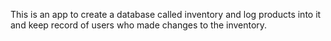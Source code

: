 This is an app to create a database called inventory and log products into it and keep record of users who made changes to the inventory.
